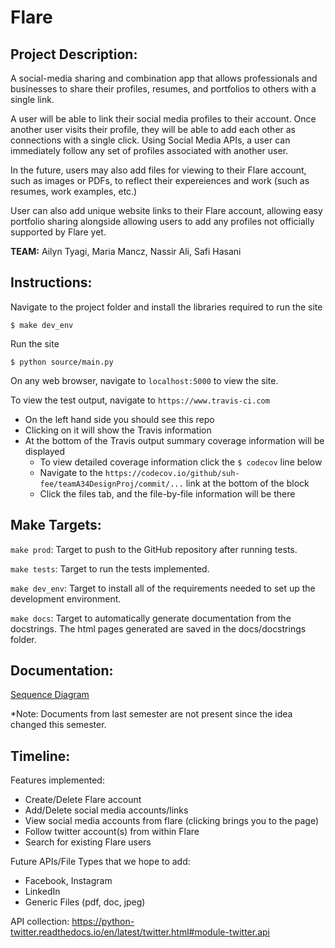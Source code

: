 Flare
=====

## Project Description:

A social-media sharing and combination app that allows professionals and businesses to share their profiles, resumes, and portfolios to others with a single link.

A user will be able to link their social media profiles to their account. Once another user visits their profile, they will be able to add each other as connections with a single click. Using Social Media APIs, a user can immediately follow any set of profiles associated with another user.

In the future, users may also add files for viewing to their Flare account, such as images or PDFs, to reflect their expereiences and work (such as resumes, work examples, etc.)

User can also add unique website links to their Flare account, allowing easy portfolio sharing alongside allowing users to add any profiles not officially supported by Flare yet.

**TEAM:** Ailyn Tyagi, Maria Mancz, Nassir Ali, Safi Hasani

## Instructions:
Navigate to the project folder and install the libraries required to run the site

    $ make dev_env
    
Run the site

    $ python source/main.py
    
On any web browser, navigate to `localhost:5000` to view the site.

To view the test output, navigate to `https://www.travis-ci.com`
+ On the left hand side you should see this repo
+ Clicking on it will show the Travis information 
+ At the bottom of the Travis output summary coverage information will be displayed
    + To view detailed coverage information click the `$ codecov` line below
    + Navigate to the `https://codecov.io/github/suh-fee/teamA34DesignProj/commit/...` link at the bottom of the block
    + Click the files tab, and the file-by-file information will be there

## Make Targets:
`make prod`: Target to push to the GitHub repository after running tests.

`make tests`: Target to run the tests implemented.

`make dev_env`: Target to install all of the requirements needed to set up the development environment.

`make docs`: Target to automatically generate documentation from the docstrings. The html pages generated are saved in the docs/docstrings folder.


## Documentation:
[Sequence Diagram](https://github.com/suh-fee/teamA34DesignProj/blob/main/docs/Sequence%20Diagram%20-%20Flare.png)

*Note: Documents from last semester are not present since the idea changed this semester.

## Timeline:

Features implemented:
- Create/Delete Flare account
- Add/Delete social media accounts/links
- View social media accounts from flare (clicking brings you to the page)
- Follow twitter account(s) from within Flare
- Search for existing Flare users

Future APIs/File Types that we hope to add:
- Facebook, Instagram
- LinkedIn
- Generic Files (pdf, doc, jpeg)

API collection:
https://python-twitter.readthedocs.io/en/latest/twitter.html#module-twitter.api

